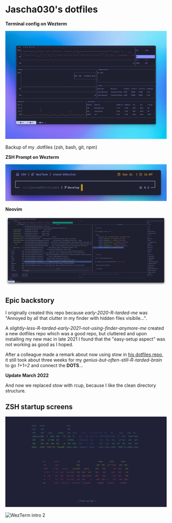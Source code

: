# Jascha030's dotfiles

**Terminal config on Wezterm**

![WezTerm w background](https://github.com/jascha030/.dotfiles/blob/main/img/terminal_background.png?raw=true)

Backup of my .dotfiles (zsh, bash, git, npm)

**ZSH Prompt on Wezterm**

![ZSH Prompt](https://github.com/jascha030/.dotfiles/blob/main/img/ZSH_Prompt.png?raw=true)

**Neovim**

![Neovim PHP](https://github.com/jascha030/.dotfiles/blob/main/img/nvim_php.png?raw=true)

## Epic backstory

I originally created this repo because _early-2020-R-tarded-me_ was "Annoyed by all that clutter in my finder with hidden files visibile...".

A _slightly-less-R-tarded-early-2021-not-using-finder-anymore-me_ created a new dotfiles repo which was a good repo, but cluttered and upon installing my new mac in late 2021 I found that the "easy-setup aspect" was not working as good as I hoped.

After a colleague made a remark about now using stow in [his dotfiles repo](https://github.com/V1RE/dotfiles), it still took about three weeks for my _genius-but-often-still-R-tarded-brain_ to go _1+1=2_ and connect the **DOTS**... 

**Update March 2022**

And now we replaced stow with rcup, because I like the clean directory structure.

## ZSH startup screens

![WezTerm intro 1](https://github.com/jascha030/.dotfiles/blob/main/img/termintro.gif?raw=true)

![WezTerm intro 2](https://github.com/jascha030/.dotfiles/blob/main/img/termintro_2.gif?raw=true)


